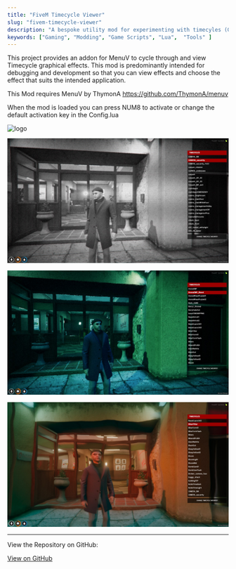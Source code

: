 ```yaml
---
title: "FiveM Timecycle Viewer"
slug: "fivem-timecycle-viewer"
description: "A bespoke utility mod for experimenting with timecyles (GTA VisualFX)"
keywords: ["Gaming", "Modding", "Game Scripts", "Lua",  "Tools" ]
---
```


This project provides an addon for MenuV to cycle through and view Timecycle graphical effects. This mod is predominantly intended for debugging and development so that you can view effects and choose the effect that suits the intended application.

This Mod requires MenuV by ThymonA <a className="" href="https://github.com/ThymonA/menuv"  target="_blank" rel="noopener noreferrer">https://github.com/ThymonA/menuv</a>

When the mod is loaded you can press NUM8 to activate or change the default activation key in the Config.lua


![logo](/project-images/fivem-timecycle-viewer/feature.jpg)

![image](/project-images/fivem-timecycle-viewer/1.jpg)

![image](/project-images/fivem-timecycle-viewer/2.jpg)

![image](/project-images/fivem-timecycle-viewer/3.jpg)





-----

View the Repository on GitHub:

<a className="btn btn-dark" href="https://github.com/gcoulby/blackout-timecycle-viewer"  target="_blank" rel="noopener noreferrer"><i className="fa fa-github"></i> View on GitHub</a>

